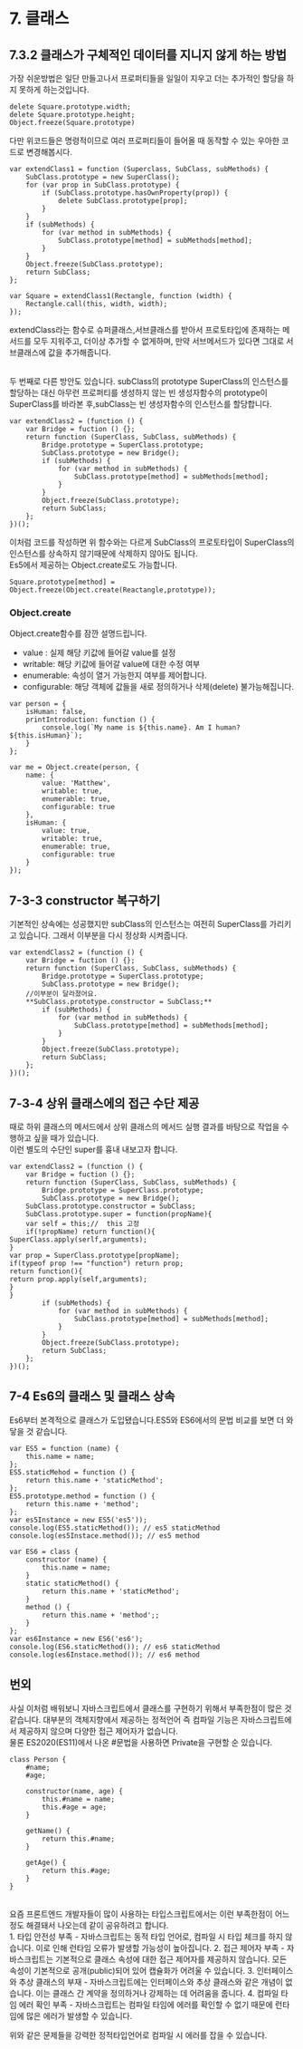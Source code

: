  # 7. 클래스
## 7.3.2 클래스가 구체적인 데이터를 지니지 않게 하는 방법
가장 쉬운방법은 일단 만들고나서 프로퍼티들을 일일이 지우고 더는 추가적인 할당을 하지 못하게 하는것입니다.
```tsx
delete Square.prototype.width;
delete Square.prototype.height;
Object.freeze(Square.prototype)
```
다만 위코드들은 명령적이므로 여러 프로퍼티들이 들어올 때 동작할 수 있는 우아한 코드로 변경해봅시다.
```tsx
var extendClass1 = function (Superclass, SubClass, subMethods) {
	SubClass.prototype = new SuperClass();
    for (var prop in SubClass.prototype) {
    	if (SubClass.prototype.hasOwnProperty(prop)) {
        	delete SubClass.prototype[prop];
        }
    }
	if (subMethods) {
		for (var method in subMethods) {
    		SubClass.prototype[method] = subMethods[method];
    	}
	}
	Object.freeze(SubClass.prototype);
	return SubClass;
};

var Square = extendClass1(Rectangle, function (width) {
	Rectangle.call(this, width, width);
});
```
extendClass라는 함수로 슈퍼클래스,서브클래스를 받아서 프로토타입에 존재하는 메서드를 모두 지워주고, 더이상 추가할 수 없게하며, 만약 서브메서드가 있다면 그대로 서브클래스에 값을 추가해줍니다.

<br>
두 번째로 다른 방안도 있습니다. subClass의 prototype SuperClass의 인스턴스를 할당하는 대신 아무런 프로퍼티를 생성하지 않는 빈 생성자함수의 prototype이 SuperClass를 바라본 후,subClass는 빈 생성자함수의 인스턴스를 할당합니다.
<br>

```tsx
var extendClass2 = (function () {
	var Bridge = fuction () {};
    return function (SuperClass, SubClass, subMethods) {
    	Bridge.prototype = SuperClass.prototype;
        SubClass.prototype = new Bridge();
        if (subMethods) {
        	for (var method in subMethods) {
            	SubClass.prototype[method] = subMethods[method];
            }
        }
        Object.freeze(SubClass.prototype);
        return SubClass;
    };
})();
```
이처럼 코드를 작성하면 위 함수와는 다르게 SubClass의 프로토타입이 SuperClass의 인스턴스를 상속하지 않기때문에 삭제하지 않아도 됩니다.
<br>
Es5에서 제공하는 Object.create로도 가능합니다.
```tsx
Square.prototype[method] = Object.freeze(Object.create(Reactangle,prototype));
```


### Object.create
Object.create함수를 잠깐 설명드립니다.<br>
- value : 실제 해당 키값에 들어갈 value를 설정
- writable: 해당 키값에 들어갈 value에 대한 수정 여부
- enumerable: 속성이 열거 가능한지 여부를 제어합니다.
- configurable: 해당 객체에 값들을 새로 정의하거나 삭제(delete) 불가능해집니다.
```tsx
var person = {
    isHuman: false,
    printIntroduction: function () {
        console.log(`My name is ${this.name}. Am I human? ${this.isHuman}`);
    }
};

var me = Object.create(person, {
    name: {
        value: 'Matthew',
        writable: true,
        enumerable: true,
        configurable: true
    },
    isHuman: {
        value: true,
        writable: true,
        enumerable: true,
        configurable: true
    }
});
```

## 7-3-3 constructor 복구하기
기본적인 상속에는 성공했지만 subClass의 인스턴스는 여전히 SuperClass를 가리키고 있습니다. 그래서 이부분을 다시 정상화 시켜줍니다.
```tsx
var extendClass2 = (function () {
	var Bridge = fuction () {};
    return function (SuperClass, SubClass, subMethods) {
    	Bridge.prototype = SuperClass.prototype;
        SubClass.prototype = new Bridge();
	//이부분이 달라졌어요.
	**SubClass.prototype.constructor = SubClass;**
        if (subMethods) {
        	for (var method in subMethods) {
            	SubClass.prototype[method] = subMethods[method];
            }
        }
        Object.freeze(SubClass.prototype);
        return SubClass;
    };
})();
```

## 7-3-4 상위 클래스에의 접근 수단 제공
때로 하위 클래스의 메서드에서 상위 클래스의 메서드 실행 결과를 바탕으로 작업을 수행하고 싶을 때가 있습니다.
<br>
이런 별도의 수단인 super를 흉내 내보고자 합니다.
```tsx
var extendClass2 = (function () {
	var Bridge = fuction () {};
    return function (SuperClass, SubClass, subMethods) {
    	Bridge.prototype = SuperClass.prototype;
        SubClass.prototype = new Bridge();
	SubClass.prototype.constructor = SubClass;
	SubClass.prototype.super = function(propName){
	var self = this;//  this 고정
	if(!propName) return function(){
SuperClass.apply(serlf,arguments);
}
var prop = SuperClass.prototype[propName];
if(typeof prop !== "function") return prop;
return function(){
return prop.apply(self,arguments);
}
}
        if (subMethods) {
        	for (var method in subMethods) {
            	SubClass.prototype[method] = subMethods[method];
            }
        }
        Object.freeze(SubClass.prototype);
        return SubClass;
    };
})();
```
## 7-4 Es6의 클래스 및 클래스 상속
Es6부터 본격적으로 클래스가 도입됐습니다.ES5와 ES6에서의 문법 비교를 보면 더 와닿을 것 같습니다.
```tsx
var ES5 = function (name) {
	this.name = name;
};
ES5.staticMehod = function () {
	return this.name + 'staticMethod';
};
ES5.prototype.method = function () {
	return this.name + 'method';
};
var es5Instance = new ES5('es5'));
console.log(ES5.staticMethod()); // es5 staticMethod
console.log(es5Instace.method()); // es5 method

var ES6 = class {
	constructor (name) {
    	this.name = name;
    }
    static staticMethod() {
    	return this.name + 'staticMethod';
    }
    method () {
    	return this.name + 'method';;
    }
};
var es6Instance = new ES6('es6');
console.log(ES6.staticMethod()); // es6 staticMethod
console.log(es6Instace.method()); // es6 method
```

## 번외
사실 이처럼 배워보니 자바스크립트에서 클래스를 구현하기 위해서 부족한점이 많은 것 같습니다. 대부분의 객체지향에서 제공하는 정적언어 즉 컴파일 기능은 자바스크립트에서 제공하지 않으며 다양한 접근 제어자가 없습니다.
<br>
물론 ES2020(ES11)에서 나온 #문법을 사용하면 Private을 구현할 순 있습니다.
```tsx
class Person {
    #name;
    #age;

    constructor(name, age) {
        this.#name = name;
        this.#age = age;
    }

    getName() {
        return this.#name;
    }

    getAge() {
        return this.#age;
    }
}

```
<br>
요즘 프론트엔드 개발자들이 많이 사용하는 타입스크립트에서는 이런 부족한점이 어느정도 해결돼서 나오는데 같이 공유하려고 합니다.
<br>
1. 타입 안전성 부족
- 자바스크립트는 동적 타입 언어로, 컴파일 시 타입 체크를 하지 않습니다. 이로 인해 런타임 오류가 발생할 가능성이 높아집니다.
2. 접근 제어자 부족
- 자바스크립트는 기본적으로 클래스 속성에 대한 접근 제어자를 제공하지 않습니다. 모든 속성이 기본적으로 공개(public)되어 있어 캡슐화가 어려울 수 있습니다.
3. 인터페이스와 추상 클래스의 부재
- 자바스크립트에는 인터페이스와 추상 클래스와 같은 개념이 없습니다. 이는 클래스 간 계약을 정의하거나 강제하는 데 어려움을 줍니다.
4. 컴파일 타임 에러 확인 부족
- 자바스크립트는 컴파일 타임에 에러를 확인할 수 없기 때문에 런타임에 많은 에러가 발생할 수 있습니다.

위와 같은 문제들을 강력한 정적타입언어로 컴파일 시 에러를 잡을 수 있습니다.


